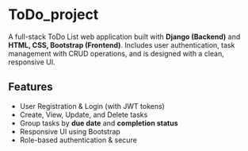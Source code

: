 # ToDo_project
A full-stack ToDo List web application built with **Django (Backend)** and **HTML, CSS, Bootstrap (Frontend)**. 
Includes user authentication, task management with CRUD operations, and is designed with a clean, responsive UI.

## Features

- User Registration & Login (with JWT tokens)
- Create, View, Update, and Delete tasks
- Group tasks by **due date** and **completion status**
- Responsive UI using Bootstrap
- Role-based authentication & secure 
